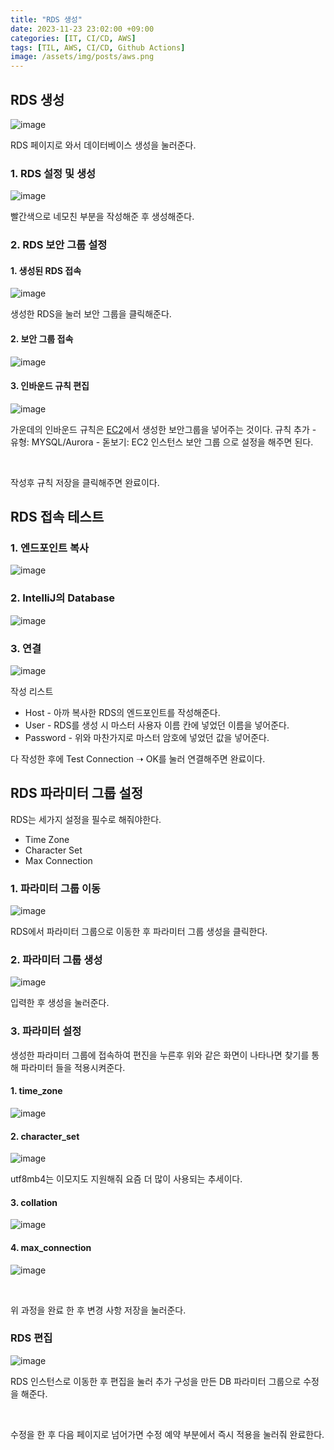 ```yaml
---
title: "RDS 생성"
date: 2023-11-23 23:02:00 +09:00
categories: [IT, CI/CD, AWS]
tags: [TIL, AWS, CI/CD, Github Actions]
image: /assets/img/posts/aws.png
---
```


## RDS 생성


![image](https://github.com/honge7694/honge7694.github.io/assets/76715487/e46bec0f-a967-4a64-b1b3-0c8ace96ecb0)

RDS 페이지로 와서 데이터베이스 생성을 눌러준다.


### 1. RDS 설정 및 생성

![image](https://github.com/honge7694/honge7694.github.io/assets/76715487/c2e2a6ca-6106-4f7f-830d-8fa9195e565b)

빨간색으로 네모친 부분을 작성해준 후 생성해준다.


### 2. RDS 보안 그룹 설정

#### 1. 생성된 RDS 접속
![image](https://github.com/honge7694/honge7694.github.io/assets/76715487/978b2ed8-f833-4eee-96f4-071acfc435d5) 

생성한 RDS을 눌러 보안 그룹을 클릭해준다.

#### 2. 보안 그룹 접속

![image](https://github.com/honge7694/honge7694.github.io/assets/76715487/9504417f-3d93-454e-bbda-b9a696d590e2)


#### 3. 인바운드 규칙 편집

![image](https://github.com/honge7694/honge7694.github.io/assets/76715487/bf5d2835-dc3c-413b-833d-52b99e651823)

가운데의 인바운드 규칙은 [EC2](https://honge7694.github.io/posts/aws-ec2-start/)에서 생성한 보안그룹을 넣어주는 것이다. 규칙 추가 - 유형: MYSQL/Aurora - 돋보기: EC2 인스턴스 보안 그룹 으로 설정을 해주면 된다.

<br/>

작성후 규칙 저장을 클릭해주면 완료이다.

## RDS 접속 테스트

### 1. 엔드포인트 복사
![image](https://github.com/honge7694/honge7694.github.io/assets/76715487/3018fe68-abbc-4dd2-8f89-603ec5e5e797)

### 2. IntelliJ의 Database

![image](https://github.com/honge7694/honge7694.github.io/assets/76715487/152c4edb-a455-45fc-a2bb-587158a6247d)

### 3. 연결

![image](https://github.com/honge7694/honge7694.github.io/assets/76715487/379fc1c8-ad15-4e1e-9af7-785f1dda8f6a)

작성 리스트
+ Host - 아까 복사한 RDS의 엔드포인트를 작성해준다.
+ User - RDS를 생성 시 마스터 사용자 이름 칸에 넣었던 이름을 넣어준다.
+ Password - 위와 마찬가지로 마스터 암호에 넣었던 값을 넣어준다.

다 작성한 후에 Test Connection  ➝ OK를 눌러 연결해주면 완료이다.

## RDS 파라미터 그룹 설정

RDS는 세가지 설정을 필수로 해줘야한다.
+ Time Zone
+ Character Set
+ Max Connection

### 1. 파라미터 그룹 이동

![image](https://github.com/honge7694/honge7694.github.io/assets/76715487/5aae8a17-6faf-448a-a09e-07efd33efb24)

RDS에서 파라미터 그룹으로 이동한 후 파라미터 그룹 생성을 클릭한다.

### 2. 파라미터 그룹 생성

![image](https://github.com/honge7694/honge7694.github.io/assets/76715487/b8f54f9c-0e79-41bb-8221-bcf9db0eee7f)

입력한 후 생성을 눌러준다.

### 3. 파라미터 설정
생성한 파라미터 그룹에 접속하여 편진을 누른후 위와 같은 화면이 나타나면 찾기를 통해 파라미터 들을 적용시켜준다.

#### 1. time_zone

![image](https://github.com/honge7694/honge7694.github.io/assets/76715487/81a677ba-c7fa-4280-9b10-f6e22ed03da8)



#### 2. character_set

![image](https://github.com/honge7694/honge7694.github.io/assets/76715487/5f3928ed-f02e-4c2f-be6f-1b26cdfaed46)

utf8mb4는 이모지도 지원해줘 요즘 더 많이 사용되는 추세이다.

#### 3. collation

![image](https://github.com/honge7694/honge7694.github.io/assets/76715487/8a8943e3-d74c-4d6b-93d4-0db35680a6a3)


#### 4. max_connection

![image](https://github.com/honge7694/honge7694.github.io/assets/76715487/e754aae1-dc13-436c-bf64-1196d32811b7)

<br/>

위 과정을 완료 한 후 변경 사항 저장을 눌러준다.

### RDS 편집

![image](https://github.com/honge7694/honge7694.github.io/assets/76715487/e2459720-94cf-442d-a422-637bf7201ad3)

RDS 인스턴스로 이동한 후 편집을 눌러 추가 구성을 만든 DB 파라미터 그룹으로 수정을 해준다.

<br/>

수정을 한 후 다음 페이지로 넘어가면 수정 예약 부분에서 즉시 적용을 눌러줘 완료한다.




